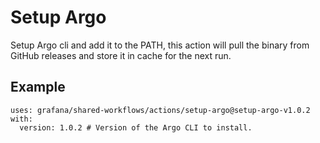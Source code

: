 # Setup Argo

Setup Argo cli and add it to the PATH, this action will pull the binary from GitHub releases and store it in cache for the next run.

## Example

<!-- x-release-please-start-version -->

```
uses: grafana/shared-workflows/actions/setup-argo@setup-argo-v1.0.2
with:
  version: 1.0.2 # Version of the Argo CLI to install.

```

<!-- x-release-please-end-version -->
